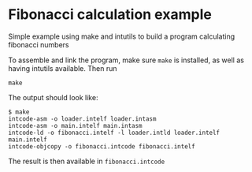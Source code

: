 # Fibonacci calculation example

Simple example using make and intutils to build a program calculating fibonacci numbers

To assemble and link the program, make sure `make` is installed, as well as having intutils available. Then run

```
make
```

The output should look like:
```
$ make
intcode-asm -o loader.intelf loader.intasm
intcode-asm -o main.intelf main.intasm
intcode-ld -o fibonacci.intelf -l loader.intld loader.intelf main.intelf
intcode-objcopy -o fibonacci.intcode fibonacci.intelf
```

The result is then available in `fibonacci.intcode`
